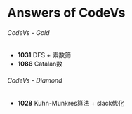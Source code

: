 # Answers of CodeVs

###### CodeVs - Gold

- **1031**    DFS + 素数筛
- **1086**    Catalan数

###### CodeVs - Diamond

- **1028**    Kuhn-Munkres算法 + slack优化

